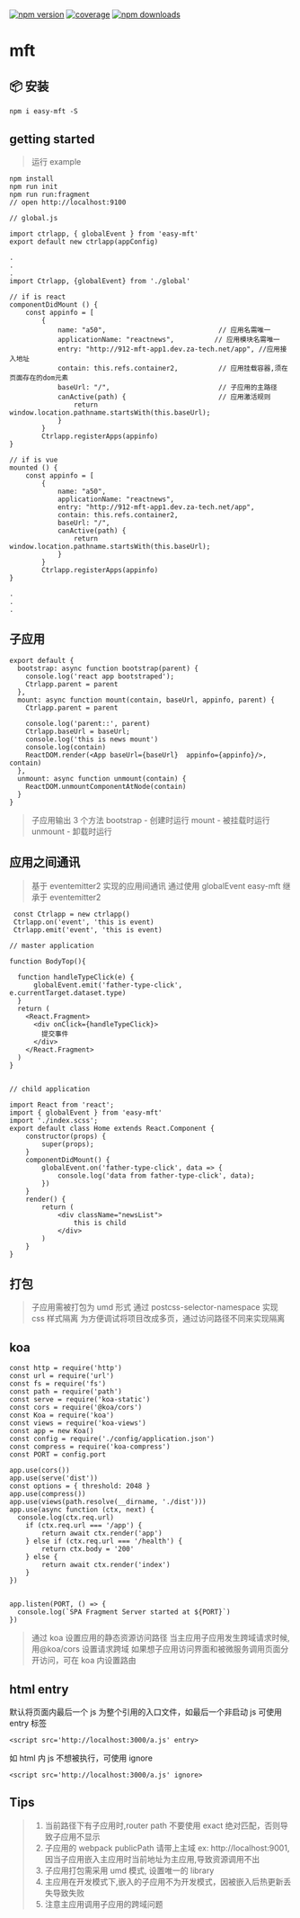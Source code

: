 #

[![npm version](https://img.shields.io/npm/v/easy-mft.svg?style=flat-square)](https://www.npmjs.com/package/easy-mft)
[![coverage](https://img.shields.io/codecov/c/github/umijs/qiankun.svg?style=flat-square)](https://codecov.io/gh/freezestanley/easy-mft)
[![npm downloads](https://img.shields.io/npm/dt/easy-mft.svg?style=flat-square)](https://www.npmjs.com/package/easy-mft)

# mft

## 📦 安装

```shell
npm i easy-mft -S
```

## getting started

> 运行 example

```
npm install
npm run init
npm run run:fragment
// open http://localhost:9100
```

```
// global.js

import ctrlapp, { globalEvent } from 'easy-mft'
export default new ctrlapp(appConfig)
```

```
.
.
.
import Ctrlapp, {globalEvent} from './global'

// if is react
componentDidMount () {
    const appinfo = [
        {
            name: "a50",                            // 应用名需唯一
            applicationName: "reactnews",          // 应用模块名需唯一
            entry: "http://912-mft-app1.dev.za-tech.net/app", //应用接入地址
            contain: this.refs.container2,          // 应用挂载容器,须在页面存在的dom元素
            baseUrl: "/",                           // 子应用的主路径
            canActive(path) {                       // 应用激活规则
                return window.location.pathname.startsWith(this.baseUrl);
            }
        }
        Ctrlapp.registerApps(appinfo)
}

// if is vue
mounted () {
    const appinfo = [
        {
            name: "a50",
            applicationName: "reactnews",
            entry: "http://912-mft-app1.dev.za-tech.net/app",
            contain: this.refs.container2,
            baseUrl: "/",
            canActive(path) {
                return window.location.pathname.startsWith(this.baseUrl);
            }
        }
        Ctrlapp.registerApps(appinfo)
}

.
.
.
```

## 子应用

```
export default {
  bootstrap: async function bootstrap(parent) {
    console.log('react app bootstraped');
    Ctrlapp.parent = parent
  },
  mount: async function mount(contain, baseUrl, appinfo, parent) {
    Ctrlapp.parent = parent

    console.log('parent::', parent)
    Ctrlapp.baseUrl = baseUrl;
    console.log('this is news mount')
    console.log(contain)
    ReactDOM.render(<App baseUrl={baseUrl}  appinfo={appinfo}/>, contain)
  },
  unmount: async function unmount(contain) {
    ReactDOM.unmountComponentAtNode(contain)
  }
}
```

> 子应用输出 3 个方法
> bootstrap - 创建时运行
> mount - 被挂载时运行
> unmount - 卸载时运行

## 应用之间通讯

> 基于 eventemitter2 实现的应用间通讯
> 通过使用 globalEvent
> easy-mft 继承于 eventemitter2

```
 const Ctrlapp = new ctrlapp()
 Ctrlapp.on('event', 'this is event)
 Ctrlapp.emit('event', 'this is event)
```

```
// master application

function BodyTop(){

  function handleTypeClick(e) {
      globalEvent.emit('father-type-click', e.currentTarget.dataset.type)
  }
  return (
    <React.Fragment>
      <div onClick={handleTypeClick}>
        提交事件
      </div>
    </React.Fragment>
  )
}


// child application

import React from 'react';
import { globalEvent } from 'easy-mft'
import './index.scss';
export default class Home extends React.Component {
    constructor(props) {
        super(props);
    }
    componentDidMount() {
        globalEvent.on('father-type-click', data => {
            console.log('data from father-type-click', data);
        })
    }
    render() {
        return (
            <div className="newsList">
                this is child
            </div>
        )
    }
}
```

## 打包

> 子应用需被打包为 umd 形式
> 通过 postcss-selector-namespace 实现 css 样式隔离
> 为方便调试将项目改成多页，通过访问路径不同来实现隔离

## koa

```
const http = require('http')
const url = require('url')
const fs = require('fs')
const path = require('path')
const serve = require('koa-static')
const cors = require('@koa/cors')
const Koa = require('koa')
const views = require('koa-views')
const app = new Koa()
const config = require('./config/application.json')
const compress = require('koa-compress')
const PORT = config.port

app.use(cors())
app.use(serve('dist'))
const options = { threshold: 2048 }
app.use(compress())
app.use(views(path.resolve(__dirname, './dist')))
app.use(async function (ctx, next) {
  console.log(ctx.req.url)
    if (ctx.req.url === '/app') {
        return await ctx.render('app')
    } else if (ctx.req.url === '/health') {
        return ctx.body = '200'
    } else {
        return await ctx.render('index')
    }
})


app.listen(PORT, () => {
  console.log(`SPA Fragment Server started at ${PORT}`)
})

```

> 通过 koa 设置应用的静态资源访问路径
> 当主应用子应用发生跨域请求时候,用@koa/cors 设置请求跨域
> 如果想子应用访问界面和被微服务调用页面分开访问，可在 koa 内设置路由

## html entry

默认将页面内最后一个 js 为整个引用的入口文件，如最后一个非启动 js 可使用 entry 标签

```
<script src='http://localhost:3000/a.js' entry>
```

如 html 内 js 不想被执行，可使用 ignore

```
<script src='http://localhost:3000/a.js' ignore>
```

## Tips

> 1. 当前路径下有子应用时,router path 不要使用 exact 绝对匹配，否则导致子应用不显示
> 2. 子应用的 webpack publicPath 请带上主域 ex: http://localhost:9001, 因当子应用嵌入主应用时当前地址为主应用,导致资源调用不出
> 3. 子应用打包需采用 umd 模式, 设置唯一的 library
> 4. 主应用在开发模式下,嵌入的子应用不为开发模式，因被嵌入后热更新丢失导致失败
> 5. 注意主应用调用子应用的跨域问题
